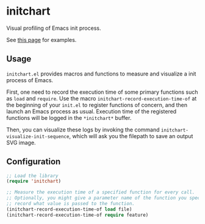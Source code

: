 # initchart

Visual profiling of Emacs init process.

See [this page](http://yuttie.github.io/initchart/) for examples.


## Usage

`initchart.el` provides macros and functions to measure and visualize a init
process of Emacs.

First, one need to record the execution time of some primary functions such
as `load` and `require`.  Use the macro `initchart-record-execution-time-of`
at the beginning of your `init.el` to register functions of concern, and then
launch an Emacs process as usual.  Execution time of the registered functions
will be logged in the `*initchart*` buffer.

Then, you can visualize these logs by invoking the command
`initchart-visualize-init-sequence`, which will ask you the filepath to save
an output SVG image.


## Configuration

```lisp
;; Load the library
(require 'initchart)

;; Measure the execution time of a specified function for every call.
;; Optionally, you might give a parameter name of the function you specified to
;; record what value is passed to the function.
(initchart-record-execution-time-of load file)
(initchart-record-execution-time-of require feature)
```
